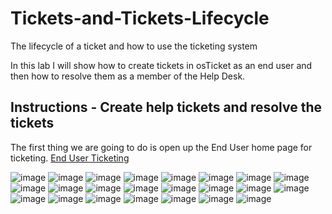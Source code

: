 # Tickets-and-Tickets-Lifecycle
The lifecycle of a ticket and how to use the ticketing system

In this lab I will show how to create tickets in osTicket as an end user and then how to resolve them as a member of the Help Desk.

## Instructions - Create help tickets and resolve the tickets

The first thing we are going to do is open up the End User home page for ticketing. [End User Ticketing](https://localhost/osTIcket/)

![image](https://github.com/seanmarqueling/Tickets-and-Tickets-Lifecycle/blob/main/Picture1.png?raw=true)
![image](https://github.com/seanmarqueling/Tickets-and-Tickets-Lifecycle/blob/main/Picture2.png?raw=true)
![image](https://github.com/seanmarqueling/Tickets-and-Tickets-Lifecycle/blob/main/Picture3.png?raw=true)
![image](https://github.com/seanmarqueling/Tickets-and-Tickets-Lifecycle/blob/main/Picture4.png?raw=true)
![image](https://github.com/seanmarqueling/Tickets-and-Tickets-Lifecycle/blob/main/Picture5.png?raw=true)
![image](https://github.com/seanmarqueling/Tickets-and-Tickets-Lifecycle/blob/main/Picture6.png?raw=true)
![image](https://github.com/seanmarqueling/Tickets-and-Tickets-Lifecycle/blob/main/Picture7.png?raw=true)
![image](https://github.com/seanmarqueling/Tickets-and-Tickets-Lifecycle/blob/main/Picture8.png?raw=true)
![image](https://github.com/seanmarqueling/Tickets-and-Tickets-Lifecycle/blob/main/Picture9.png?raw=true)
![image](https://github.com/seanmarqueling/Tickets-and-Tickets-Lifecycle/blob/main/Picture10.png?raw=true)
![image](https://github.com/seanmarqueling/Tickets-and-Tickets-Lifecycle/blob/main/Picture11.png?raw=true)
![image](https://github.com/seanmarqueling/Tickets-and-Tickets-Lifecycle/blob/main/Picture12.png?raw=true)
![image](https://github.com/seanmarqueling/Tickets-and-Tickets-Lifecycle/blob/main/Picture13.png?raw=true)
![image](https://github.com/seanmarqueling/Tickets-and-Tickets-Lifecycle/blob/main/Picture14.png?raw=true)
![image](https://github.com/seanmarqueling/Tickets-and-Tickets-Lifecycle/blob/main/Picture15.png?raw=true)
![image](https://github.com/seanmarqueling/Tickets-and-Tickets-Lifecycle/blob/main/Picture16.png?raw=true)
![image](https://github.com/seanmarqueling/Tickets-and-Tickets-Lifecycle/blob/main/Picture17.png?raw=true)
![image](https://github.com/seanmarqueling/Tickets-and-Tickets-Lifecycle/blob/main/Picture18.png?raw=true)
![image](https://github.com/seanmarqueling/Tickets-and-Tickets-Lifecycle/blob/main/Picture19.png?raw=true)
![image](https://github.com/seanmarqueling/Tickets-and-Tickets-Lifecycle/blob/main/Picture20.png?raw=true)
![image](https://github.com/seanmarqueling/Tickets-and-Tickets-Lifecycle/blob/main/Picture21.png?raw=true)
![image](https://github.com/seanmarqueling/Tickets-and-Tickets-Lifecycle/blob/main/Picture22.png?raw=true)
![image](https://github.com/seanmarqueling/Tickets-and-Tickets-Lifecycle/blob/main/Picture23.png?raw=true)
